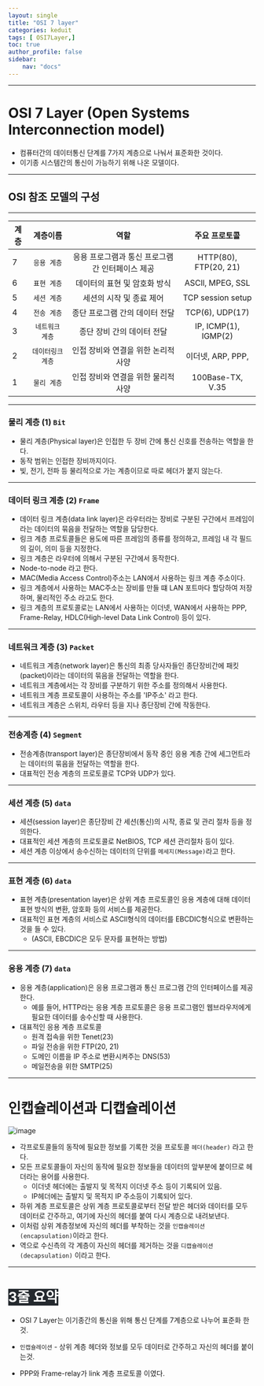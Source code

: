 ```yaml
---
layout: single
title: "OSI 7 layer"
categories: keduit
tags: [ OSI7Layer,]
toc: true 
author_profile: false
sidebar:
    nav: "docs"
---
```


---
# OSI 7 Layer (Open Systems Interconnection model)

* 컴퓨터간의 데이터통신 단계를 7가지 계층으로 나눠서 표준화한 것이다.
* 이기종 시스템간의 통신이 가능하기 위해 나온 모델이다.

---

## OSI 참조 모델의 구성

---

|계층|계층이름|역할|주요 프로토콜
|-|:-------:|:-------------:|:----:|
|7|`응용 계층`|응용 프로그램과 통신 프로그램간 인터페이스 제공|HTTP(80), FTP(20, 21)|
|6|`표현 계층`|데이터의 표현 및 암호화 방식|ASCll, MPEG, SSL|
|5|`세션 계층`|세션의 시작 및 종료 제어|TCP session setup|
|4|`전송 계층`|종단 프로그램 간의 데이터 전달|TCP(6), UDP(17)|
|3|`네트워크 계층`|종단 장비 간의 데이터 전달|IP, ICMP(1), IGMP(2)|
|2|`데이터링크 계층`|인접 장비와 연결을 위한 논리적 사양|이더넷, ARP, PPP, |
|1|`물리 계층`|인접 장비와 연결을 위한 물리적 사양|100Base-TX, V.35|

---


### 물리 계층 (1) `Bit`
* 물리 계층(Physical layer)은 인접한 두 장비 간에 통신 신호를 전송하는 역할을 한다.
* 동작 범위는 인접한 장비까지이다.
* 빛, 전기, 전파 등 물리적으로 가는 계층이므로 따로 헤더가 붙지 않는다.
 
  
 ---

### 데이터 링크 계층 (2) `Frame`
* 데이터 링크 계층(data link layer)은 라우터라는 장비로 구분된 구간에서 프레임이라는 데이터의 묶음을 전달하는 역할을 담당한다.
* 링크 계층 프로토콜들은 용도에 따른 프레임의 종류를 정의하고, 프레임 내 각 필드의 길이, 의미 등을 지정한다.
* 링크 계층은 라우터에 의해서 구분된 구간에서 동작한다.
* Node-to-node 라고 한다.
* MAC(Media Access Control)주소는 LAN에서 사용하는 링크 계층 주소이다.
* 링크 계층에서 사용하는 MAC주소는 장비를 만들 떄 LAN 포트마다 할당하여 저장하며, 물리적인 주소 라고도 한다.
* 링크 계층의 프로토콜로는 LAN에서 사용하는 이더넷, WAN에서 사용하는 PPP, Frame-Relay, HDLC(High-level Data Link Control) 등이 있다.

---

### 네트워크 계층 (3) `Packet`
* 네트워크 계층(network layer)은 통신의 최종 당사자들인 종단장비간에 패킷(packet)이라는 데이터의 묶음을 전달하는 역할을 한다.
* 네트워크 계층에서는 각 장비를 구분하기 위한 주소를 정의해서 사용한다.
* 네트워크 계층 프로토콜이 사용하는 주소를 'IP주소' 라고 한다.
* 네트워크 계층은 스위치, 라우터 등을 지나 종단장비 간에 작동한다.

---

### 전송계층 (4) `Segment`
* 전송계층(transport layer)은 종단장비에서 동작 중인 응용 계층 간에 세그먼트라는 데이터의 묶음을 전달하는 역할을 한다.
* 대표적인 전송 계층의 프로토콜로 TCP와 UDP가 있다.
  
---

### 세션 계층 (5) `data`
* 세션(session layer)은 종단장비 간 세션(통신)의 시작, 종료 및 관리 절차 등을 정의한다.
* 대표적인 세션 계층의 프로토콜로 NetBIOS, TCP 세션 관리절차 등이 있다.
* 세션 계층 이상에서 송수신하는 데이터의 단위를 `메세지(Message)`라고 한다.

---

### 표현 계층 (6) `data`
* 표현 계층(presentation layer)은 상위 계층 프로토콜인 응용 계층에 대해 데이터 표현 방식의 변환, 암호화 등의 서비스를 제공한다.
* 대표적인 표현 계층의 서비스로 ASCll형식의 데이터를 EBCDIC형식으로 변환하는 것을 들 수 있다. 
   * (ASCll, EBCDIC은 모두 문자를 표현하는 방법)

---

### 응용 계층 (7) `data`
* 응용 계층(application)은 응용 프로그램과 통신 프로그램 간의 인터페이스를 제공한다.
  * 예를 들어, HTTP라는 응용 계층 프로토콜은 응용 프로그램인 웹브라우저에게 필요한 데이터를 송수신할 때 사용한다.
* 대표적인 응용 계층 프로토콜
  * 원격 접속을 위한 Tenet(23)
  * 파일 전송을 위한 FTP(20, 21)
  * 도메인 이름을 IP 주소로 변환시켜주는 DNS(53)
  * 메일전송을 위한 SMTP(25)   

---


# 인캡슐레이션과 디캡슐레이션
![image](https://user-images.githubusercontent.com/128279031/227756801-6458f59f-2814-4b81-a4c6-662d0e8562d9.png)

* 각프로토콜들의 동작에 필요한 정보를 기록한 것을 프로토콜 `헤더(header)` 라고 한다.
* 모든 프로토콜들이 자신의 동작에 필요한 정보들을 데이터의 앞부분에 붙이므로 헤더라는 용어를 사용한다.
  * 이더넷 헤더에는 출발지 및 목적지 이더넷 주소 등이 기록되어 있음.
  * IP헤더에는 출발지 및 목적지 IP 주소등이 기록되어 있다.
* 하위 계층 프로토콜은 상위 계층 프로토콜로부터 전달 받은 헤더와 데이터를 모두 데이터로 간주하고, 여기에 자신의 헤더를 붙여 다시 계층으로 내려보낸다.
* 이처럼 상위 계층정보에 자신의 헤더를 부착하는 것을 `인캡슐레이션(encapsulation)`이라고 한다.
* 역으로 수신측의 각 계층이 자신의 헤더를 제거하는 것을 `디캡슐레이션(decapsulation)` 이라고 한다.
  
---

# <mark style='background-color: #24292e'><font color= "white"> 3줄 요약 </font></mark>

* OSI 7 Layer는 이기종간의 통신을 위해 통신 단계를 7계층으로 나누어 표준화 한 것.

* `인캡슐레이션` - 상위 계층 헤더와 정보를 모두 데이터로 간주하고 자신의 헤더를 붙이는것.

* PPP와 Frame-relay가 link 계층 프로토콜 이였다. 